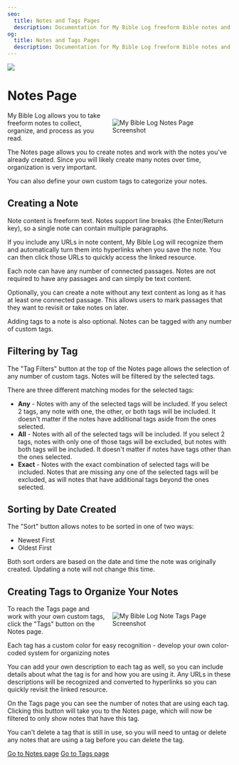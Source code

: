 ```yaml
---
seo:
  title: Notes and Tags Pages
  description: Documentation for My Bible Log freeform Bible notes and custom tags features
og:
  title: Notes and Tags Pages
  description: Documentation for My Bible Log freeform Bible notes and custom tags features
---
```


![](/share.jpg)

# Notes Page

<div style="width: 50%; float: right; margin: 1rem">
  <img alt="My Bible Log Notes Page Screenshot" src="/screenshots/sc10-notes.jpg" />
</div>

My Bible Log allows you to take freeform notes to collect, organize, and process as you read.

The Notes page allows you to create notes and work with the notes you've already created. Since you will likely create many notes over time, organization is very important.

You can also define your own custom tags to categorize your notes.

## Creating a Note

Note content is freeform text. Notes support line breaks (the Enter/Return key), so a single note can contain multiple paragraphs.

If you include any URLs in note content, My Bible Log will recognize them and automatically turn them into hyperlinks when you save the note. You can then click those URLs to quickly access the linked resource.

Each note can have any number of connected passages. Notes are not required to have any passages and can simply be text content.

Optionally, you can create a note without any text content as long as it has at least one connected passage. This allows users to mark passages that they want to revisit or take notes on later.

Adding tags to a note is also optional. Notes can be tagged with any number of custom tags.

## Filtering by Tag

The "Tag Filters" button at the top of the Notes page allows the selection of any number of custom tags. Notes will be filtered by the selected tags.

There are three different matching modes for the selected tags:

* **Any** - Notes with any of the selected tags will be included. If you select 2 tags, any note with one, the other, or both tags will be included. It doesn't matter if the notes have additional tags aside from the ones selected.
* **All** - Notes with all of the selected tags will be included. If you select 2 tags, notes with only one of those tags will be excluded, but notes with both tags will be included. It doesn't matter if notes have tags other than the ones selected.
* **Exact** - Notes with the exact combination of selected tags will be included. Notes that are missing any one of the selected tags will be excluded, as will notes that have additional tags beyond the ones selected.

## Sorting by Date Created

The "Sort" button allows notes to be sorted in one of two ways:

* Newest First
* Oldest First

Both sort orders are based on the date and time the note was originally created. Updating a note will not change this time.

## Creating Tags to Organize Your Notes

<div style="width: 50%; float: right; margin: 1rem">
  <img alt="My Bible Log Note Tags Page Screenshot" src="/screenshots/sc11-note-tags.jpg" />
</div>

To reach the Tags page and work with your own custom tags, click the "Tags" button on the Notes page.

Each tag has a custom color for easy recognition - develop your own color-coded system for organizing notes

You can add your own description to each tag as well, so you can include details about what the tag is for and how you are using it. Any URLs in these descriptions will be recognized and converted to hyperlinks so you can quickly revisit the linked resource.

On the Tags page you can see the number of notes that are using each tag. Clicking this button will take you to the Notes page, which will now be filtered to only show notes that have this tag.

You can't delete a tag that is still in use, so you will need to untag or delete any notes that are using a tag before you can delete the tag.

<div class="buttons">
  <a class="button is-light" href="/notes">Go to Notes page</a>
  <a class="button is-light" href="/tags">Go to Tags page</a>
</div>

